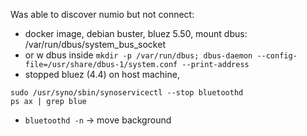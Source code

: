 
Was able to discover numio but not connect:

- docker image, debian buster,  bluez 5.50, mount dbus: /var/run/dbus/system_bus_socket
- or w dbus inside `mkdir -p /var/run/dbus; dbus-daemon --config-file=/usr/share/dbus-1/system.conf --print-address`
- stopped bluez (4.4) on host machine,
```
sudo /usr/syno/sbin/synoservicectl --stop bluetoothd
ps ax | grep blue
```
- `bluetoothd -n` -> move background



